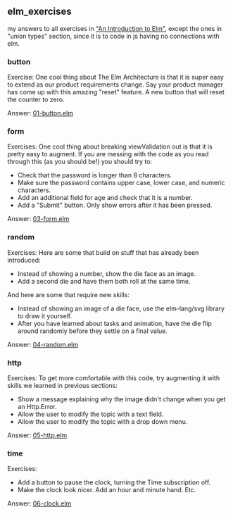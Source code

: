 ## elm_exercises
my answers to all exercises in  ["An Introduction to Elm"](https://guide.elm-lang.org/),
except the ones in "union types" section, since it is to code in js having no connections with elm.

### button

Exercise: One cool thing about The Elm Architecture is that it is super easy to extend as our product requirements change. Say your product manager has come up with this amazing "reset" feature. A new button that will reset the counter to zero.

Answer: [01-button.elm](https://github.com/cjen07/elm_exercises/blob/master/01-button.elm)

### form

Exercises: One cool thing about breaking viewValidation out is that it is pretty easy to augment. If you are messing with the code as you read through this (as you should be!) you should try to:

* Check that the password is longer than 8 characters.
* Make sure the password contains upper case, lower case, and numeric characters.
* Add an additional field for age and check that it is a number.
* Add a "Submit" button. Only show errors after it has been pressed.

Answer: [03-form.elm](https://github.com/cjen07/elm_exercises/blob/master/03-form.elm)

### random

Exercises: Here are some that build on stuff that has already been introduced:

* Instead of showing a number, show the die face as an image.
* Add a second die and have them both roll at the same time.

And here are some that require new skills:

* Instead of showing an image of a die face, use the elm-lang/svg library to draw it yourself.
* After you have learned about tasks and animation, have the die flip around randomly before they settle on a final value.

Answer: [04-random.elm](https://github.com/cjen07/elm_exercises/blob/master/04-random.elm)

### http

Exercises: To get more comfortable with this code, try augmenting it with skills we learned in previous sections:

* Show a message explaining why the image didn't change when you get an Http.Error.
* Allow the user to modify the topic with a text field.
* Allow the user to modify the topic with a drop down menu.

Answer: [05-http.elm](https://github.com/cjen07/elm_exercises/blob/master/05-http.elm)

### time

Exercises:

* Add a button to pause the clock, turning the Time subscription off.
* Make the clock look nicer. Add an hour and minute hand. Etc.

Answer: [06-clock.elm](https://github.com/cjen07/elm_exercises/blob/master/06-clock.elm)
